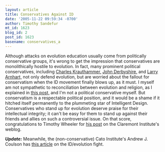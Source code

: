 ```yaml
---
layout: article
title: Conservatives Against ID
date: '2005-11-22 09:59:34 -0700'
author: Timothy Sandefur
mt_id: 1623
blog_id: 2
post_id: 1623
basename: conservatives_a
---
```

Although attacks on evolution education usually come from politically conservative groups, it's wrong to get the impression that conservatives are monolithically hostile to evolution. In fact, many prominent political conservatives, including [Charles Krauthammer,](http://www.townhall.com/opinion/columns/charleskrauthammer/2005/11/18/176015.html) [John Derbyshire,](http://www.gnxp.com/blog/2005/11/10-questions-for-derb.php) and [Larry Arnhart,](http://www.amazon.com/exec/obidos/tg/detail/-/0907845991/qid=1132671732/sr=8-1/ref=pd_bbs_1/002-2674358-2504005?v=glance&amp;s=books&amp;n=507846) not only defend evolution, but are worried about the fallout for conservatism when the ID movement finally blows up, as it must. I myself am not sympathetic to reconciliation between evolution and religion, as I explained in [this post,](http://www.pandasthumb.org/archives/2005/08/my_response_to.html) and I'm not a political conservative myself. But conservatism is a respectable political position, and it would be a shame if it hitched itself permanently to the plummeting star of Intelligent Design. Conservatives who stand up for evolution deserve praise for their intellectual integrity; it can't be easy for them to stand up against their friends and allies on such a controversial issue. On that score, congratulations to Timothy Wheeler for [his post](http://www.claremont.org/weblog/index.html#004264) on the Claremont Institute's weblog. 

**_Update:_** Meanwhile, the (non-conservative) Cato Institute's Andrew J. Coulson has [this article](http://www.cato.org/pub_display.php?pub_id=5214) on the ID/evolution fight.
